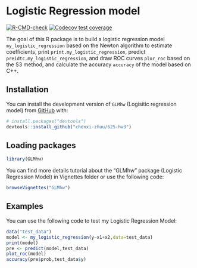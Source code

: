 # Logistic Regression model

<!-- badges: start -->
  [![R-CMD-check](https://github.com/chenxi-zhuu/625-hw3/actions/workflows/R-CMD-check.yaml/badge.svg)](https://github.com/chenxi-zhuu/625-hw3/actions/workflows/R-CMD-check.yaml)
[![Codecov test coverage](https://codecov.io/gh/chenxi-zhuu/625-hw3/graph/badge.svg)](https://app.codecov.io/gh/chenxi-zhuu/625-hw3)
<!-- badges: end -->

The goal of this R package is to build a logistic regression model `my_logistic_regression` based on the Newton algorithm to estimate coefficients, print `print.my_logistic_regression`, predict `preidtc.my_logistic_regression`, and draw ROC curves `plor_roc` based on the S3 method, and calculate the accuracy `accuracy` of the model based on C++.

## Installation

You can install the development version of `GLMhw` (Logisitic regression model) from [GitHub](https://github.com/) with:

``` r
# install.packages("devtools")
devtools::install_github("chenxi-zhuu/625-hw3")
```

## Loading packages

``` r
library(GLMhw)
```

You can find more details tutorial about the “GLMhw” package (Logistic Regression Model) in Vignettes folder or use the following code:

``` r
browseVignettes("GLMhw")
```

## Examples

You can use the following code to test my Logistic Regression Model:

``` r
data("test_data")
model <- my_logistic_regression(y~x1+x2,data=test_data)
print(model)
pre <- predict(model,test_data)
plot_roc(model)
accuracy(pre$prob,test_data$y)
```
